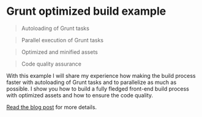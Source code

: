 # Grunt optimized build example 

> Autoloading of Grunt tasks 

> Parallel execution of Grunt tasks

> Optimized and minified assets

> Code quality assurance

With this example I will share my experience how making the build process faster with autoloading of Grunt tasks and to 
parallelize as much as possible. I show you how to build a fully fledged front-end build process with optimized assets 
and how to ensure the code quality.

[Read the blog post](https://sandro-keil.de/blog/ "Visit blog post") for more details.
